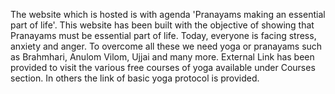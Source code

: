 The website which is hosted is with agenda 'Pranayams making an essential part of life'. This website has been built with the objective of showing that Pranayams must be essential part of life. Today, everyone is facing stress, anxiety and anger. To overcome all these we need yoga or pranayams such as Brahmhari, Anulom Vilom, Ujjai and many more. External Link has been provided to visit the various free courses of yoga available under Courses section. In others the link of basic yoga protocol is provided.
